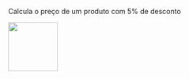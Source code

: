 Calcula o preço de um produto com 5% de desconto

<img src=https://github.com/user-attachments/assets/1c54f799-6bd2-4942-9cd9-f47da9301488 width=100>

